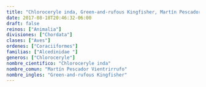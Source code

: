 ```yaml
---
title: "Chloroceryle inda, Green-and-rufous Kingfisher, Martín Pescador Vientrirrufo"
date: 2017-08-18T20:46:32-06:00
draft: false
reinos: ["Animalia"]
divisiones: ["Chordata"]
clases: ["Aves"]
ordenes: ["Coraciiformes"]
familias: ["Alcedinidae "]
generos: ["Chloroceryle"]
nombre_cientifico: "Chloroceryle inda"
nombre_comun: "Martín Pescador Vientrirrufo"
nombre_ingles: "Green-and-rufous Kingfisher"
---
```

